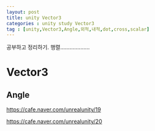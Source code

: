 ```yaml
---
layout: post
title: unity Vector3
categories : unity study Vector3
tag : [unity,Vector3,Angle,외적,내적,dot,cross,scalar]
---
```


공부하고 정리하기.
행렬...................

# Vector3

## Angle
https://cafe.naver.com/unrealunity/19

https://cafe.naver.com/unrealunity/20